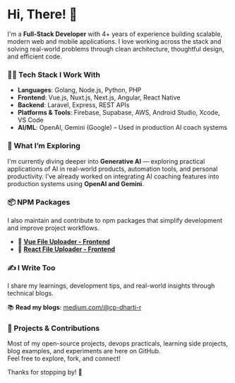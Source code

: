 # Hi, There! 👋

I'm a **Full-Stack Developer** with 4+ years of experience building scalable, modern web and mobile applications. I love working across the stack and solving real-world problems through clean architecture, thoughtful design, and efficient code.

### 👩‍💻 Tech Stack I Work With

- **Languages**: Golang, Node.js, Python, PHP
- **Frontend**: Vue.js, Nuxt.js, Next.js, Angular, React Native
- **Backend**: Laravel, Express, REST APIs
- **Platforms & Tools**: Firebase, Supabase, AWS, Android Studio, Xcode, VS Code
- **AI/ML**: OpenAI, Gemini (Google) – Used in production AI coach systems

### 🚀 What I’m Exploring

I'm currently diving deeper into **Generative AI** — exploring practical applications of AI in real-world products, automation tools, and personal productivity. I’ve already worked on integrating AI coaching features into production systems using **OpenAI and Gemini**.

### 📦 NPM Packages

I also maintain and contribute to npm packages that simplify development and improve project workflows.

- 🧩 **[Vue File Uploader - Frontend](https://www.npmjs.com/package/@canopassoftware/vue-file-upload)**
- 🧩 **[React File Uploader - Frontend](https://www.npmjs.com/package/@canopassoftware/react-file-upload)**

### ✍️ I Write Too

I share my learnings, development tips, and real-world insights through technical blogs.

📚 **Read my blogs**: [medium.com/@cp-dharti-r](https://medium.com/@cp-dharti-r)

### 📂 Projects & Contributions

Most of my open-source projects, devops practicals, learning side projects, blog examples, and experiments are here on GitHub.  
Feel free to explore, fork, and connect!

Thanks for stopping by! 🌱
